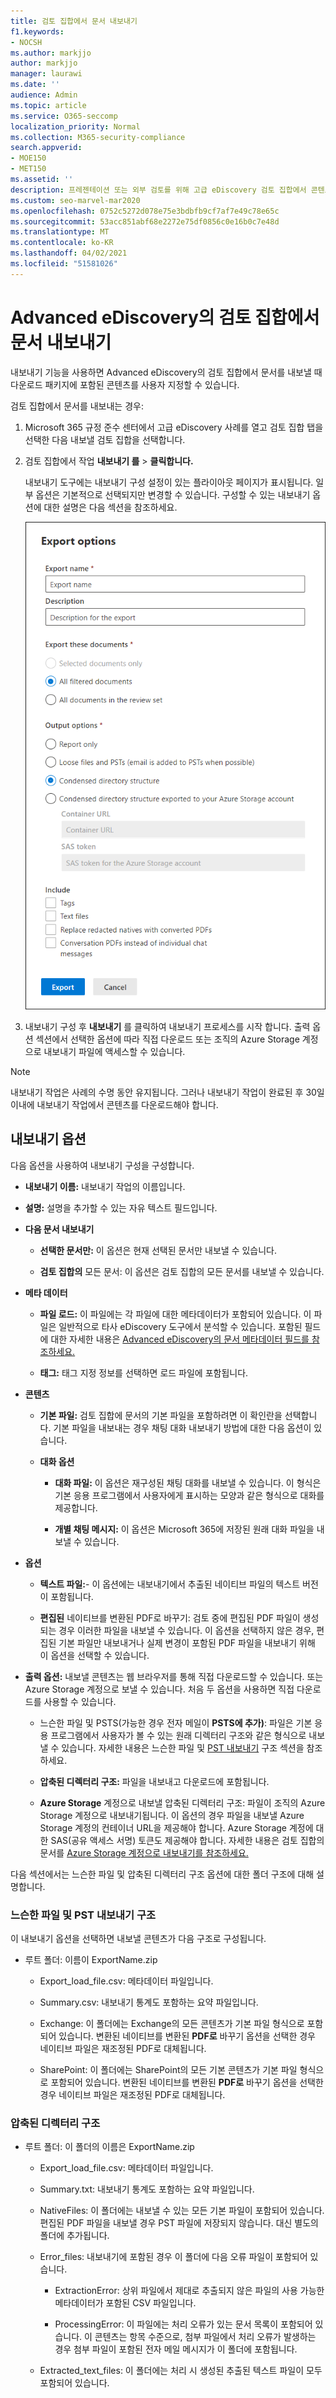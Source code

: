 ```yaml
---
title: 검토 집합에서 문서 내보내기
f1.keywords:
- NOCSH
ms.author: markjjo
author: markjjo
manager: laurawi
ms.date: ''
audience: Admin
ms.topic: article
ms.service: O365-seccomp
localization_priority: Normal
ms.collection: M365-security-compliance
search.appverid:
- MOE150
- MET150
ms.assetid: ''
description: 프레젠테이션 또는 외부 검토를 위해 고급 eDiscovery 검토 집합에서 콘텐츠를 선택하고 내보내는 방법을 학습합니다.
ms.custom: seo-marvel-mar2020
ms.openlocfilehash: 0752c5272d078e75e3bdbfb9cf7af7e49c78e65c
ms.sourcegitcommit: 53acc851abf68e2272e75df0856c0e16b0c7e48d
ms.translationtype: MT
ms.contentlocale: ko-KR
ms.lasthandoff: 04/02/2021
ms.locfileid: "51581026"
---
```

# <a name="export-documents-from-a-review-set-in-advanced-ediscovery"></a>Advanced eDiscovery의 검토 집합에서 문서 내보내기

내보내기 기능을 사용하면 Advanced eDiscovery의 검토 집합에서 문서를 내보낼 때 다운로드 패키지에 포함된 콘텐츠를 사용자 지정할 수 있습니다.

검토 집합에서 문서를 내보내는 경우:

1. Microsoft 365 규정 준수 센터에서 고급 eDiscovery  사례를 열고 검토 집합 탭을 선택한 다음 내보낼 검토 집합을 선택합니다.

2. 검토 집합에서 작업 **내보내기 를**  >  **클릭합니다.**

   내보내기 도구에는 내보내기 구성 설정이 있는 플라이아웃 페이지가 표시됩니다. 일부 옵션은 기본적으로 선택되지만 변경할 수 있습니다. 구성할 수 있는 내보내기 옵션에 대한 설명은 다음 섹션을 참조하세요.

   ![검토 집합에서 항목을 내보내기 위한 구성 옵션](../media/bcfc72c7-4a01-4697-9e16-2965b7f04fdb.png)

3. 내보내기 구성 후 **내보내기** 를 클릭하여 내보내기 프로세스를 시작 합니다. 출력 옵션 섹션에서 선택한  옵션에 따라 직접 다운로드 또는 조직의 Azure Storage 계정으로 내보내기 파일에 액세스할 수 있습니다.

> [!NOTE]
> 내보내기 작업은 사례의 수명 동안 유지됩니다. 그러나 내보내기 작업이 완료된 후 30일 이내에 내보내기 작업에서 콘텐츠를 다운로드해야 합니다.

## <a name="export-options"></a>내보내기 옵션

다음 옵션을 사용하여 내보내기 구성을 구성합니다.

- **내보내기 이름:** 내보내기 작업의 이름입니다.

- **설명:** 설명을 추가할 수 있는 자유 텍스트 필드입니다.

- **다음 문서 내보내기**

  - **선택한 문서만:** 이 옵션은 현재 선택된 문서만 내보낼 수 있습니다.
  
  - **검토 집합의** 모든 문서: 이 옵션은 검토 집합의 모든 문서를 내보낼 수 있습니다.

- **메타 데이터**
  
  - **파일 로드:** 이 파일에는 각 파일에 대한 메타데이터가 포함되어 있습니다. 이 파일은 일반적으로 타사 eDiscovery 도구에서 분석할 수 있습니다. 포함된 필드에 대한 자세한 내용은 [Advanced eDiscovery의 문서 메타데이터 필드를 참조하세요.](document-metadata-fields-in-Advanced-eDiscovery.md)
  
  - **태그:** 태그 지정 정보를 선택하면 로드 파일에 포함됩니다.

- **콘텐츠**
  
  - **기본 파일:** 검토 집합에 문서의 기본 파일을 포함하려면 이 확인란을 선택합니다. 기본 파일을 내보내는 경우 채팅 대화 내보내기 방법에 대한 다음 옵션이 있습니다.
  
  - **대화 옵션**

    - **대화 파일:** 이 옵션은 재구성된 채팅 대화를 내보낼 수 있습니다. 이 형식은 기본 응용 프로그램에서 사용자에게 표시하는 모양과 같은 형식으로 대화를 제공합니다.

    - **개별 채팅 메시지:** 이 옵션은 Microsoft 365에 저장된 원래 대화 파일을 내보낼 수 있습니다.

- **옵션**

  - **텍스트 파일:**- 이 옵션에는 내보내기에서 추출된 네이티브 파일의 텍스트 버전이 포함됩니다.
  
  - **편집된** 네이티브를 변환된 PDF로 바꾸기: 검토 중에 편집된 PDF 파일이 생성되는 경우 이러한 파일을 내보낼 수 있습니다. 이 옵션을 선택하지 않은 경우, 편집된 기본 파일만 내보내거나 실제 변경이 포함된 PDF 파일을 내보내기 위해 이 옵션을 선택할 수 있습니다.

- **출력 옵션:** 내보낼 콘텐츠는 웹 브라우저를 통해 직접 다운로드할 수 있습니다. 또는 Azure Storage 계정으로 보낼 수 있습니다. 처음 두 옵션을 사용하면 직접 다운로드를 사용할 수 있습니다.
  
  - 느슨한 파일 및 PSTS(가능한 경우 전자 메일이 **PSTS에 추가)**: 파일은 기본 응용 프로그램에서 사용자가 볼 수 있는 원래 디렉터리 구조와 같은 형식으로 내보낼 수 있습니다.  자세한 내용은 느슨한 파일 및 [PST 내보내기](#loose-files-and-pst-export-structure) 구조 섹션을 참조하세요.
  
  - **압축된 디렉터리 구조:** 파일을 내보내고 다운로드에 포함됩니다.
  
  - **Azure Storage** 계정으로 내보낼 압축된 디렉터리 구조: 파일이 조직의 Azure Storage 계정으로 내보내기됩니다. 이 옵션의 경우 파일을 내보낼 Azure Storage 계정의 컨테이너 URL을 제공해야 합니다. Azure Storage 계정에 대한 SAS(공유 액세스 서명) 토큰도 제공해야 합니다. 자세한 내용은 검토 집합의 문서를 [Azure Storage 계정으로 내보내기를 참조하세요.](download-export-jobs.md)

다음 섹션에서는 느슨한 파일 및 압축된 디렉터리 구조 옵션에 대한 폴더 구조에 대해 설명합니다.

### <a name="loose-files-and-pst-export-structure"></a>느슨한 파일 및 PST 내보내기 구조

이 내보내기 옵션을 선택하면 내보낼 콘텐츠가 다음 구조로 구성됩니다.

- 루트 폴더: 이름이 ExportName.zip
  
  - Export_load_file.csv: 메타데이터 파일입니다.
  
  - Summary.csv: 내보내기 통계도 포함하는 요약 파일입니다.
  
  - Exchange: 이 폴더에는 Exchange의 모든 콘텐츠가 기본 파일 형식으로 포함되어 있습니다. 변환된 네이티브를 변환된 **PDF로** 바꾸기 옵션을 선택한 경우 네이티브 파일은 재조정된 PDF로 대체됩니다.
  
  - SharePoint: 이 폴더에는 SharePoint의 모든 기본 콘텐츠가 기본 파일 형식으로 포함되어 있습니다. 변환된 네이티브를 변환된 **PDF로** 바꾸기 옵션을 선택한 경우 네이티브 파일은 재조정된 PDF로 대체됩니다.

### <a name="condensed-directory-structure"></a>압축된 디렉터리 구조

- 루트 폴더: 이 폴더의 이름은 ExportName.zip
  
  - Export_load_file.csv: 메타데이터 파일입니다.
  
  - Summary.txt: 내보내기 통계도 포함하는 요약 파일입니다.
  
  - NativeFiles: 이 폴더에는 내보낼 수 있는 모든 기본 파일이 포함되어 있습니다. 편집된 PDF 파일을 내보낼 경우 PST 파일에 저장되지 않습니다. 대신 별도의 폴더에 추가됩니다.
  
  - Error_files: 내보내기에 포함된 경우 이 폴더에 다음 오류 파일이 포함되어 있습니다.

    - ExtractionError: 상위 파일에서 제대로 추출되지 않은 파일의 사용 가능한 메타데이터가 포함된 CSV 파일입니다.

    - ProcessingError: 이 파일에는 처리 오류가 있는 문서 목록이 포함되어 있습니다. 이 콘텐츠는 항목 수준으로, 첨부 파일에서 처리 오류가 발생하는 경우 첨부 파일이 포함된 전자 메일 메시지가 이 폴더에 포함됩니다.
  
  - Extracted_text_files: 이 폴더에는 처리 시 생성된 추출된 텍스트 파일이 모두 포함되어 있습니다.
